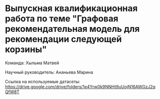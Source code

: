 # Выпускная квалификационная работа по теме "Графовая рекомендательная модель для рекомендации следующей корзины"


Команда: Хыльма Матвей

Научный руководитель: Ананьева Марина


Ссылка на используемые датасеты: https://drive.google.com/drive/folders/1e4Yrw0k9NNHt9uUojN16AWGzJ2qQfW8T
